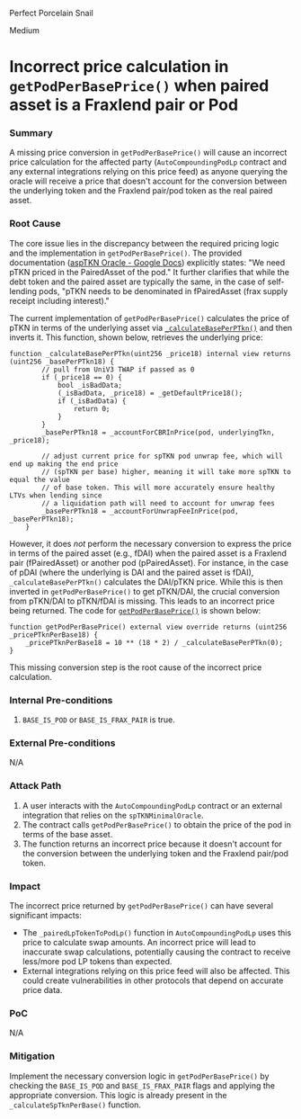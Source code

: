 Perfect Porcelain Snail

Medium

# Incorrect price calculation in `getPodPerBasePrice()` when paired asset is a Fraxlend pair or Pod

### Summary

A missing price conversion in `getPodPerBasePrice()` will cause an incorrect price calculation for the affected party (`AutoCompoundingPodLp` contract and any external integrations relying on this price feed) as anyone querying the oracle will receive a price that doesn't account for the conversion between the underlying token and the Fraxlend pair/pod token as the real paired asset.

### Root Cause

The core issue lies in the discrepancy between the required pricing logic and the implementation in `getPodPerBasePrice()`. The provided documentation ([aspTKN Oracle - Google Docs](https://docs.google.com/document/d/1Z-T_07QpJlqXlbBSiC_YverKFfu-gcSkOBzU1icMRkM/edit?pli=1&tab=t.0#heading=h.s5tvb0tbnsvq)) explicitly states: "We need pTKN priced in the PairedAsset of the pod."  It further clarifies that while the debt token and the paired asset are typically the same, in the case of self-lending pods, "pTKN needs to be denominated in fPairedAsset (frax supply receipt including interest)."

The current implementation of `getPodPerBasePrice()` calculates the price of pTKN in terms of the underlying asset via [`_calculateBasePerPTkn()`](https://github.com/sherlock-audit/2025-01-peapods-finance/blob/main/contracts/contracts/oracle/spTKNMinimalOracle.sol#L170) and then inverts it. This function, shown below, retrieves the underlying price:

```solidity
function _calculateBasePerPTkn(uint256 _price18) internal view returns (uint256 _basePerPTkn18) {
        // pull from UniV3 TWAP if passed as 0
        if (_price18 == 0) {
            bool _isBadData;
            (_isBadData, _price18) = _getDefaultPrice18();
            if (_isBadData) {
                return 0;
            }
        }
        _basePerPTkn18 = _accountForCBRInPrice(pod, underlyingTkn, _price18);

        // adjust current price for spTKN pod unwrap fee, which will end up making the end price
        // (spTKN per base) higher, meaning it will take more spTKN to equal the value
        // of base token. This will more accurately ensure healthy LTVs when lending since
        // a liquidation path will need to account for unwrap fees
        _basePerPTkn18 = _accountForUnwrapFeeInPrice(pod, _basePerPTkn18);
    }
```

However, it does *not* perform the necessary conversion to express the price in terms of the paired asset (e.g., fDAI) when the paired asset is a Fraxlend pair (fPairedAsset) or another pod (pPairedAsset).  For instance, in the case of pDAI (where the underlying is DAI and the paired asset is fDAI), `_calculateBasePerPTkn()` calculates the DAI/pTKN price. While this is then inverted in `getPodPerBasePrice()` to get pTKN/DAI, the crucial conversion from pTKN/DAI to pTKN/fDAI is missing.  This leads to an incorrect price being returned.  The code for [`getPodPerBasePrice()`](https://github.com/sherlock-audit/2025-01-peapods-finance/blob/main/contracts/contracts/oracle/spTKNMinimalOracle.sol#L104) is shown below:

```solidity
function getPodPerBasePrice() external view override returns (uint256 _pricePTknPerBase18) {
    _pricePTknPerBase18 = 10 ** (18 * 2) / _calculateBasePerPTkn(0);
}
```

This missing conversion step is the root cause of the incorrect price calculation.

### Internal Pre-conditions

1. `BASE_IS_POD` or `BASE_IS_FRAX_PAIR` is true.

### External Pre-conditions

N/A

### Attack Path

1. A user interacts with the `AutoCompoundingPodLp` contract or an external integration that relies on the `spTKNMinimalOracle`.
2. The contract calls `getPodPerBasePrice()` to obtain the price of the pod in terms of the base asset.
3. The function returns an incorrect price because it doesn't account for the conversion between the underlying token and the Fraxlend pair/pod token.

### Impact

The incorrect price returned by `getPodPerBasePrice()` can have several significant impacts:

* The `_pairedLpTokenToPodLp()` function in `AutoCompoundingPodLp` uses this price to calculate swap amounts. An incorrect price will lead to inaccurate swap calculations, potentially causing the contract to receive less/more pod LP tokens than expected.
* External integrations relying on this price feed will also be affected. This could create vulnerabilities in other protocols that depend on accurate price data.

### PoC

N/A

### Mitigation

Implement the necessary conversion logic in `getPodPerBasePrice()` by checking the `BASE_IS_POD` and `BASE_IS_FRAX_PAIR` flags and applying the appropriate conversion. This logic is already present in the `_calculateSpTknPerBase()` function.

